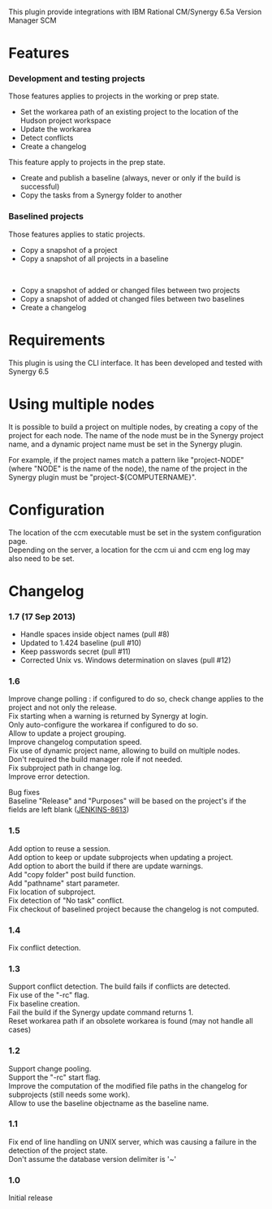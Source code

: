 This plugin provide integrations with IBM Rational CM/Synergy 6.5a
Version Manager SCM

# Features

### Development and testing projects

Those features applies to projects in the working or prep state.

-   Set the workarea path of an existing project to the location of the
    Hudson project workspace
-   Update the workarea
-   Detect conflicts
-   Create a changelog

This feature apply to projects in the prep state.

-   Create and publish a baseline (always, never or only if the build is
    successful)
-   Copy the tasks from a Synergy folder to another

### Baselined projects

Those features applies to static projects.

-   Copy a snapshot of a project
-   Copy a snapshot of all projects in a baseline

&nbsp;

-   Copy a snapshot of added or changed files between two projects
-   Copy a snapshot of added ot changed files between two baselines
-   Create a changelog

# Requirements

This plugin is using the CLI interface. It has been developed and tested
with Synergy 6.5

# Using multiple nodes

It is possible to build a project on multiple nodes, by creating a copy
of the project for each node. The name of the node must be in the
Synergy project name, and a dynamic project name must be set in the
Synergy plugin.

For example, if the project names match a pattern like "project-NODE"
(where "NODE" is the name of the node), the name of the project in the
Synergy plugin must be "project-${COMPUTERNAME}".

# Configuration

The location of the ccm executable must be set in the system
configuration page.  
Depending on the server, a location for the ccm ui and ccm eng log may
also need to be set.

# Changelog

### 1.7 (17 Sep 2013)

-   Handle spaces inside object names (pull \#8)
-   Updated to 1.424 baseline (pull \#10)
-   Keep passwords secret (pull \#11)
-   Corrected Unix vs. Windows determination on slaves (pull \#12)

### 1.6

Improve change polling : if configured to do so, check change applies to
the project and not only the release.  
Fix starting when a warning is returned by Synergy at login.  
Only auto-configure the workarea if configured to do so.  
Allow to update a project grouping.  
Improve changelog computation speed.  
Fix use of dynamic project name, allowing to build on multiple nodes.  
Don't required the build manager role if not needed.  
Fix subproject path in change log.  
Improve error detection.

Bug fixes  
Baseline "Release" and "Purposes" will be based on the project's if the
fields are left blank
([JENKINS-8613](https://issues.jenkins-ci.org/browse/JENKINS-8613))

### 1.5

Add option to reuse a session.  
Add option to keep or update subprojects when updating a project.  
Add option to abort the build if there are update warnings.  
Add "copy folder" post build function.  
Add "pathname" start parameter.  
Fix location of subproject.  
Fix detection of "No task" conflict.  
Fix checkout of baselined project because the changelog is not computed.

### 1.4

Fix conflict detection.

### 1.3

Support conflict detection. The build fails if conflicts are detected.  
Fix use of the "-rc" flag.  
Fix baseline creation.  
Fail the build if the Synergy update command returns 1.  
Reset workarea path if an obsolete workarea is found (may not handle all
cases)

### 1.2

Support change pooling.  
Support the "-rc" start flag.  
Improve the computation of the modified file paths in the changelog for
subprojects (still needs some work).  
Allow to use the baseline objectname as the baseline name.

### 1.1

Fix end of line handling on UNIX server, which was causing a failure in
the detection of the project state.  
Don't assume the database version delimiter is '\~'

### 1.0

Initial release
